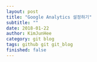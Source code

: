 ```yaml
---
layout: post
title: "Google Analytics 설정하기"
subtitle: ""
date: 2018-01-22
author: KimJunHee
category: git blog
tags: github git git_blog
finished: false
---
```

